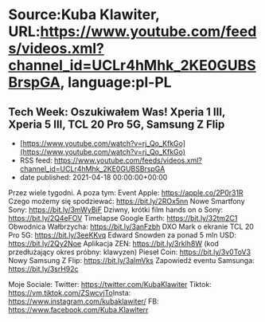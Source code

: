 # Source:Kuba Klawiter, URL:https://www.youtube.com/feeds/videos.xml?channel_id=UCLr4hMhk_2KE0GUBSBrspGA, language:pl-PL

## Tech Week: Oszukiwałem Was! Xperia 1 III, Xperia 5 III, TCL 20 Pro 5G, Samsung Z Flip
 - [https://www.youtube.com/watch?v=rj_Qo_KfkGo](https://www.youtube.com/watch?v=rj_Qo_KfkGo)
 - RSS feed: https://www.youtube.com/feeds/videos.xml?channel_id=UCLr4hMhk_2KE0GUBSBrspGA
 - date published: 2021-04-18 00:00:00+00:00

Przez wiele tygodni. A poza tym:
Event Apple: https://apple.co/2P0r31R
Czego możemy się spodziewać: https://bit.ly/2ROx5nn
Nowe Smartfony Sony: https://bit.ly/3mWyBiF
Dziwny, krótki film hands on o Sony: https://bit.ly/2Q4eFOV
Timelapse Google Earth: https://bit.ly/32tm2C1
Obwodnica Wałbrzycha: https://bit.ly/3anFzbh
DXO Mark o ekranie TCL 20 Pro 5G: https://bit.ly/3eeKKvq
Edward Snowden za ponad 5 mln USD: https://bit.ly/2Qy2Noe
Aplikacja ZEN: https://bit.ly/3rklh8W (kod przedłużający okres próbny: klawyzen)
Pieseł Coin: https://bit.ly/3v0ToV3
Nowy Samsung Z Flip: https://bit.ly/3almVks
Zapowiedź eventu Samsunga: https://bit.ly/3srH92c

Moje Sociale: 
Twitter: https://twitter.com/KubaKlawiter
Tiktok: https://vm.tiktok.com/ZSwcvjTo​
Insta: https://www.instagram.com/kubaklawiter/
FB: https://www.facebook.com/Kuba.Klawiterr

